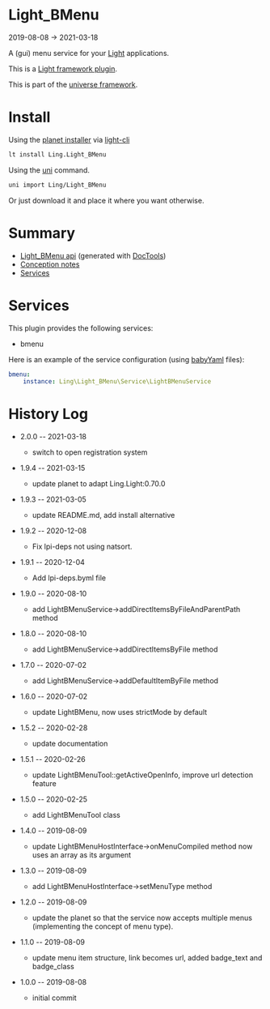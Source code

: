 Light_BMenu
===========
2019-08-08 -> 2021-03-18




A (gui) menu service for your [Light](https://github.com/lingtalfi/Light) applications.


This is a [Light framework plugin](https://github.com/lingtalfi/Light/blob/master/doc/pages/plugin.md).


This is part of the [universe framework](https://github.com/karayabin/universe-snapshot).


Install
==========
Using the [planet installer](https://github.com/lingtalfi/Light_PlanetInstaller) via [light-cli](https://github.com/lingtalfi/Light_Cli)
```bash
lt install Ling.Light_BMenu
```

Using the [uni](https://github.com/lingtalfi/universe-naive-importer) command.
```bash
uni import Ling/Light_BMenu
```

Or just download it and place it where you want otherwise.






Summary
===========
- [Light_BMenu api](https://github.com/lingtalfi/Light_BMenu/blob/master/doc/api/Ling/Light_BMenu.md) (generated with [DocTools](https://github.com/lingtalfi/DocTools))
- [Conception notes](https://github.com/lingtalfi/Light_BMenu/blob/master/doc/pages/conception-notes.md)
- [Services](#services)



Services
=========


This plugin provides the following services:

- bmenu


Here is an example of the service configuration (using [babyYaml](https://github.com/lingtalfi/BabyYaml) files):


```yaml
bmenu:
    instance: Ling\Light_BMenu\Service\LightBMenuService

```



History Log
=============

- 2.0.0 -- 2021-03-18

    - switch to open registration system
  
- 1.9.4 -- 2021-03-15

    - update planet to adapt Ling.Light:0.70.0
  
- 1.9.3 -- 2021-03-05

    - update README.md, add install alternative

- 1.9.2 -- 2020-12-08

    - Fix lpi-deps not using natsort.

- 1.9.1 -- 2020-12-04

    - Add lpi-deps.byml file

- 1.9.0 -- 2020-08-10

    - add LightBMenuService->addDirectItemsByFileAndParentPath method  
    
- 1.8.0 -- 2020-08-10

    - add LightBMenuService->addDirectItemsByFile method  
    
- 1.7.0 -- 2020-07-02

    - add LightBMenuService->addDefaultItemByFile method  
    
- 1.6.0 -- 2020-07-02

    - update LightBMenu, now uses strictMode by default  
    
- 1.5.2 -- 2020-02-28

    - update documentation 
    
- 1.5.1 -- 2020-02-26

    - update LightBMenuTool::getActiveOpenInfo, improve url detection feature 
    
- 1.5.0 -- 2020-02-25

    - add LightBMenuTool class
    
- 1.4.0 -- 2019-08-09

    - update LightBMenuHostInterface->onMenuCompiled method now uses an array as its argument 
    
- 1.3.0 -- 2019-08-09

    - add LightBMenuHostInterface->setMenuType method 
    
- 1.2.0 -- 2019-08-09

    - update the planet so that the service now accepts multiple menus (implementing the concept of menu type).
    
- 1.1.0 -- 2019-08-09

    - update menu item structure, link becomes url, added badge_text and badge_class
    
- 1.0.0 -- 2019-08-08

    - initial commit